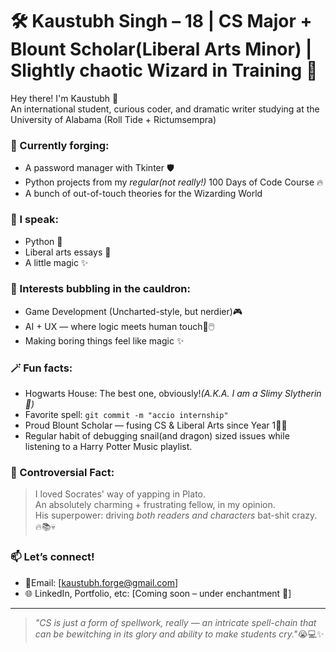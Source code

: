 # 🛠️ Kaustubh Singh – 18 | CS Major + Blount Scholar(Liberal Arts Minor)  | Slightly chaotic Wizard in Training 🧪

Hey there! I'm Kaustubh 👋  
An international student, curious coder, and dramatic writer studying at the University of Alabama (Roll Tide + Rictumsempra)

### 🧠 Currently forging:
- A password manager with Tkinter 🛡️
- Python projects from my *regular(not really!)* 100 Days of Code Course 🔥
- A bunch of out-of-touch theories for the Wizarding World

### 💬 I speak:
- Python 🐍  
- Liberal arts essays 📜  
- A little magic ✨

### 🧪 Interests bubbling in the cauldron:
- Game Development (Uncharted-style, but nerdier)🎮 
- AI + UX — where logic meets human touch🧠🖱️
- Making boring things feel like magic ✨

### 🪄 Fun facts:
- Hogwarts House: The best one, obviously!*(A.K.A. I am a Slimy Slytherin🐍)*
- Favorite spell: `git commit -m "accio internship"`
- Proud Blount Scholar — fusing CS & Liberal Arts since Year 1🧠📜
- Regular habit of debugging snail(and dragon) sized issues while listening to a Harry Potter Music playlist.

### 🤔 Controversial Fact:
> I loved Socrates' way of yapping in Plato.  
> An absolutely charming + frustrating fellow, in my opinion.  
> His superpower: driving *both readers and characters* bat-shit crazy. 🔥📚💀

### 📫 Let’s connect!
- 📧Email: [kaustubh.forge@gmail.com]
- 🌐 LinkedIn, Portfolio, etc: [Coming soon – under enchantment 🔮]  

---

> *"CS is just a form of spellwork, really — an intricate spell-chain that can be bewitching in its glory and ability to make students cry."*😭💻✨  

